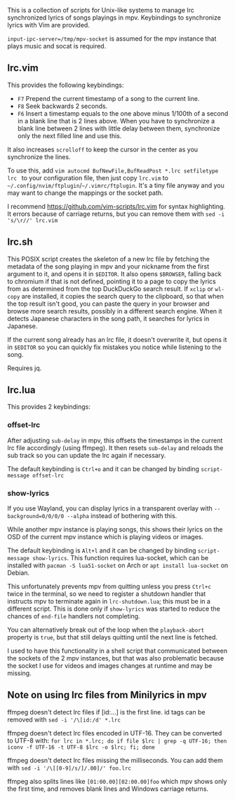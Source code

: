 This is a collection of scripts for Unix-like systems to manage lrc synchronized lyrics of songs playings in mpv. Keybindings to synchronize lyrics with Vim are provided.

`input-ipc-server=/tmp/mpv-socket` is assumed for the mpv instance that plays music and socat is required.

## lrc.vim

This provides the following keybindings:

* `F7` Prepend the current timestamp of a song to the current line.
* `F8` Seek backwards 2 seconds.
* `F6` Insert a timestamp equals to the one above minus 1/100th of a second in a blank line that is 2 lines above. When you have to synchronize a blank line between 2 lines with little delay between them, synchronize only the next filled line and use this.

It also increases `scrolloff` to keep the cursor in the center as you synchronize the lines.

To use this, add
``vim
autocmd BufNewFile,BufReadPost *.lrc setfiletype lrc
``
to your configuration file, then just copy `lrc.vim` to `~/.config/nvim/ftplugin`/`~/.vimrc/ftplugin`. It's a tiny file anyway and you may want to change the mappings or the socket path.

I recommend https://github.com/vim-scripts/lrc.vim for syntax highlighting. It errors because of carriage returns, but you can remove them with `sed -i 's/\r//' lrc.vim`

## lrc.sh

This POSIX script creates the skeleton of a new lrc file by fetching the metadata of the song playing in mpv and your nickname from the first argument to it, and opens it in `$EDITOR`. It also opens `$BROWSER`, falling back to chromium if that is not defined, pointing it to a page to copy the lyrics from as determined from the top DuckDuckGo search result. If `xclip` or `wl-copy` are installed, it copies the search query to the clipboard, so that when the top result isn't good, you can paste the query in your browser and browse more search results, possibly in a different search engine. When it detects Japanese characters in the song path, it searches for lyrics in Japanese.

If the current song already has an lrc file, it doesn't overwrite it, but opens it in `$EDITOR` so you can quickly fix mistakes you notice while listening to the song.

Requires jq.

## lrc.lua

This provides 2 keybindings:

### offset-lrc

After adjusting `sub-delay` in mpv, this offsets the timestamps in the current lrc file accordingly (using ffmpeg). It then resets `sub-delay` and reloads the sub track so you can update the lrc again if necessary.

The default keybinding is `Ctrl+o` and it can be changed by binding `script-message offset-lrc`

### show-lyrics

If you use Wayland, you can display lyrics in a transparent overlay with `--background=0/0/0/0 --alpha` instead of bothering with this.

While another mpv instance is playing songs, this shows their lyrics on the OSD of the current mpv instance which is playing videos or images.

The default keybinding is `Alt+l` and it can be changed by binding `script-message show-lyrics`. This function requires lua-socket, which can be installed with `pacman -S lua51-socket` on Arch or `apt install lua-socket` on Debian.

This unfortunately prevents mpv from quitting unless you press `Ctrl+c` twice in the terminal, so we need to register a shutdown handler that instructs mpv to terminate again in `lrc-shutdown.lua`; this must be in a different script. This is done only if `show-lyrics` was started to reduce the chances of `end-file` handlers not completing.

You can alternatively break out of the loop when the `playback-abort` property is `true`, but that still delays quitting until the next line is fetched.

I used to have this functionality in a shell script that communicated between the sockets of the 2 mpv instances, but that was also problematic because the socket I use for videos and images changes at runtime and may be missing.

## Note on using lrc files from Minilyrics in mpv

ffmpeg doesn't detect lrc files if [id:...] is the first line. id tags can be removed with `sed -i '/\[id:/d' *.lrc`

ffmpeg doesn't detect lrc files encoded in UTF-16. They can be converted to UTF-8 with:
`for lrc in *.lrc; do if file $lrc | grep -q UTF-16; then iconv -f UTF-16 -t UTF-8 $lrc -o $lrc; fi; done`

ffmpeg doesn't detect lrc files missing the milliseconds. You can add them with `sed -i '/\[[0-9]/s/]/.00]/' foo.lrc`

ffmpeg also splits lines like `[01:00.00][02:00.00]foo` which mpv shows only the first time, and removes blank lines and Windows carriage returns.
